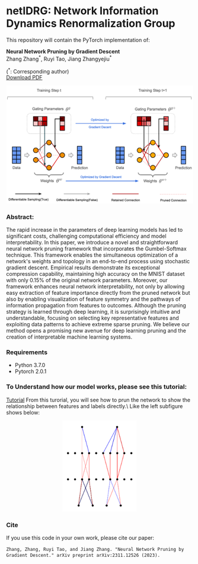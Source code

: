 # netIDRG: Network Information Dynamics Renormalization Group

This repository will contain the PyTorch implementation of:
<br>

**Neural Network Pruning by Gradient Descent**<br>
Zhang Zhang<sup>\*</sup>, Ruyi Tao, Jiang Zhangyejiu<sup>\*</sup><br>

(<sup>\*</sup>: Corresponding author) <br>
[Download PDF](https://arxiv.org/pdf/2311.12526.pdf)<br>

<p align="center">
  <img src="./architecture.png" width="600px" alt="">
</p>


### Abstract: 

The rapid increase in the parameters of deep learning models has led to significant costs, challenging computational efficiency and model interpretability. In this paper, we introduce a novel and straightforward neural network pruning framework that incorporates the Gumbel-Softmax technique. This framework enables the simultaneous optimization of a network's weights and topology in an end-to-end process using stochastic gradient descent. Empirical results demonstrate its exceptional compression capability, maintaining high accuracy on the MNIST dataset with only 0.15\% of the original network parameters. Moreover, our framework enhances neural network interpretability, not only by allowing easy extraction of feature importance directly from the pruned network but also by enabling visualization of feature symmetry and the pathways of information propagation from features to outcomes. Although the pruning strategy is learned through deep learning, it is surprisingly intuitive and understandable, focusing on selecting key representative features and exploiting data patterns to achieve extreme sparse pruning. We believe our method opens a promising new avenue for deep learning pruning and the creation of interpretable machine learning systems.

### Requirements

- Python 3.7.0
- Pytorch 2.0.1

### To Understand how our model works, please see this tutorial:

[Tutorial](https://github.com/3riccc/neural_pruning/a_simple_tutorial.ipynb)
From this turorial, you will see how to prun the network to show the relationship between features and labels directly.\\
Like the left subfigure shows below:
<p align="center">
  <img src="./information_pathway.png" width="200px" alt="">
</p>

### Cite
If you use this code in your own work, please cite our paper:
```
Zhang, Zhang, Ruyi Tao, and Jiang Zhang. "Neural Network Pruning by Gradient Descent." arXiv preprint arXiv:2311.12526 (2023).
```